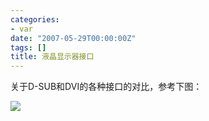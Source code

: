 ```yaml
---
categories:
- var
date: "2007-05-29T00:00:00Z"
tags: []
title: 液晶显示器接口
---
```


关于D-SUB和DVI的各种接口的对比，参考下图：

![](http://du1ab.one/images/2007/if.jpg)

